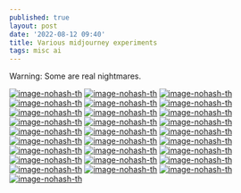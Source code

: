 ```yaml
---
published: true
layout: post
date: '2022-08-12 09:40'
title: Various midjourney experiments
tags: misc ai
---
```

Warning: Some are real nightmares.

[![image-nohash-th](https://i.imgur.com/WPAvDcSb.png)](https://i.imgur.com/WPAvDcS.png)
[![image-nohash-th](https://i.imgur.com/a7Ajsc5b.png)](https://i.imgur.com/a7Ajsc5.png)
[![image-nohash-th](https://i.imgur.com/LZHDRleb.png)](https://i.imgur.com/LZHDRle.png)
[![image-nohash-th](https://i.imgur.com/dRfvUbFb.png)](https://i.imgur.com/dRfvUbF.png)
[![image-nohash-th](https://i.imgur.com/c8NT1Kkb.png)](https://i.imgur.com/c8NT1Kk.png)
[![image-nohash-th](https://i.imgur.com/AI626iub.png)](https://i.imgur.com/AI626iu.png)
[![image-nohash-th](https://i.imgur.com/dDnUyRbb.png)](https://i.imgur.com/dDnUyRb.png)
[![image-nohash-th](https://i.imgur.com/1dtlVX3b.png)](https://i.imgur.com/1dtlVX3.png)
[![image-nohash-th](https://i.imgur.com/ZLeUR4ob.png)](https://i.imgur.com/ZLeUR4o.png)
[![image-nohash-th](https://i.imgur.com/Xs2h0JNb.png)](https://i.imgur.com/Xs2h0JN.png)
[![image-nohash-th](https://i.imgur.com/spkWN3kb.png)](https://i.imgur.com/spkWN3k.png)
[![image-nohash-th](https://i.imgur.com/gMj17h0b.png)](https://i.imgur.com/gMj17h0.png)
[![image-nohash-th](https://i.imgur.com/b2zCxtFb.png)](https://i.imgur.com/b2zCxtF.png)
[![image-nohash-th](https://i.imgur.com/dtV7vbyb.png)](https://i.imgur.com/dtV7vby.png)
[![image-nohash-th](https://i.imgur.com/ufEj3UKb.png)](https://i.imgur.com/ufEj3UK.png)
[![image-nohash-th](https://i.imgur.com/SrtgEyEb.png)](https://i.imgur.com/SrtgEyE.png)
[![image-nohash-th](https://i.imgur.com/Ej1KU53b.png)](https://i.imgur.com/Ej1KU53.png)
[![image-nohash-th](https://i.imgur.com/psFkWKwb.png)](https://i.imgur.com/psFkWKw.png)
[![image-nohash-th](https://i.imgur.com/cLgAavEb.png)](https://i.imgur.com/cLgAavE.png)
[![image-nohash-th](https://i.imgur.com/8Bmnttvb.png)](https://i.imgur.com/8Bmnttv.png)
[![image-nohash-th](https://i.imgur.com/mPupqzlb.png)](https://i.imgur.com/mPupqzl.png)
[![image-nohash-th](https://i.imgur.com/zuVqXGMb.png)](https://i.imgur.com/zuVqXGM.png)
[![image-nohash-th](https://i.imgur.com/3oh2R6Rb.png)](https://i.imgur.com/3oh2R6R.png)
[![image-nohash-th](https://i.imgur.com/9K4LPoOb.png)](https://i.imgur.com/9K4LPoO.png)
[![image-nohash-th](https://i.imgur.com/S3mG6k4b.png)](https://i.imgur.com/S3mG6k4.png)
[![image-nohash-th](https://i.imgur.com/Igshr7Mb.png)](https://i.imgur.com/Igshr7M.png)
[![image-nohash-th](https://i.imgur.com/m9Lb5p3b.png)](https://i.imgur.com/m9Lb5p3.png)
[![image-nohash-th](https://i.imgur.com/NBPhosdb.png)](https://i.imgur.com/NBPhosd.png)
